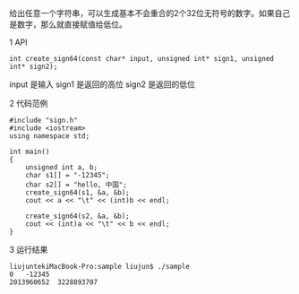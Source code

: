 给出任意一个字符串，可以生成基本不会重合的2个32位无符号的数字。如果自己是数字，那么就直接赋值给低位。

1 API
```
int create_sign64(const char* input, unsigned int* sign1, unsigned int* sign2);
```
input 是输入
sign1 是返回的高位
sign2 是返回的低位

2 代码范例
```
#include "sign.h"
#include <iostream>
using namespace std;

int main()
{
	unsigned int a, b;
	char s1[] = "-12345";
	char s2[] = "hello, 中国";
	create_sign64(s1, &a, &b);
	cout << a << "\t" << (int)b << endl;
	
	create_sign64(s2, &a, &b);
	cout << (int)a << "\t" << b << endl;
}

```
3 运行结果
```
liujuntekiMacBook-Pro:sample liujun$ ./sample 
0	-12345
2013960652	3228893707
```
